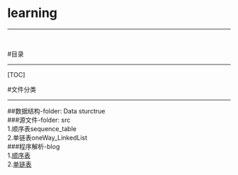 # learning

---

<br />

#目录

---


[TOC]

#文件分类

----

##数据结构-folder: Data sturctrue
<br />
###源文件-folder: src
<br />
 1.顺序表sequence_table
 <br />
 2.单链表oneWay_LinkedList
<br />
###程序解析-blog
<br />
 1.[顺序表](http://blog.csdn.net/qq923132714/article/details/78604429)
 <br />
 2.[单链表](http://blog.csdn.net/qq923132714/article/details/78623604)
 <br />
